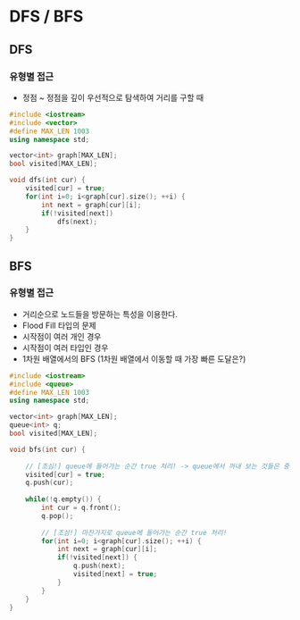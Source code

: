 # DFS / BFS

## DFS

### 유형별 접근

- 정점 ~ 정점을 깊이 우선적으로 탐색하여 거리를 구할 때

```cpp
#include <iostream>
#include <vector>
#define MAX_LEN 1003
using namespace std;

vector<int> graph[MAX_LEN];
bool visited[MAX_LEN];

void dfs(int cur) {
    visited[cur] = true;
    for(int i=0; i<graph[cur].size(); ++i) {
        int next = graph[cur][i];
        if(!visited[next])
            dfs(next);
    }
}

```

## BFS

### 유형별 접근

- 거리순으로 노드들을 방문하는 특성을 이용한다.
- Flood Fill 타입의 문제
- 시작점이 여러 개인 경우
- 시작점이 여러 타입인 경우
- 1차원 배열에서의 BFS (1차원 배열에서 이동할 때 가장 빠른 도달은?)

```cpp
#include <iostream>
#include <queue>
#define MAX_LEN 1003
using namespace std;

vector<int> graph[MAX_LEN];
queue<int> q;
bool visited[MAX_LEN];

void bfs(int cur) {
    
    // [조심!] queue에 들어가는 순간 true 처리! -> queue에서 꺼내 보는 것들은 중복되어 봐지지 않는다.
    visited[cur] = true;
    q.push(cur);
    
    while(!q.empty()) {
        int cur = q.front();
        q.pop();
    
        // [조심!] 마찬가지로 queue에 들어가는 순간 true 처리! 
        for(int i=0; i<graph[cur].size(); ++i) {
            int next = graph[cur][i];
            if(!visited[next]) {
                q.push(next);
                visited[next] = true;
            }
        }
    }
}

```
